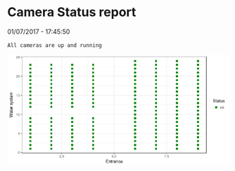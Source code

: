 Camera Status report
================
01/07/2017 - 17:45:50

    All cameras are up and running

![](camreport_files/figure-markdown_github/unnamed-chunk-2-1.png)
